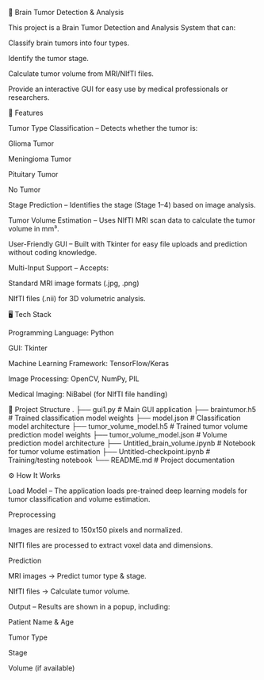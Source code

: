 🧠 Brain Tumor Detection & Analysis

This project is a Brain Tumor Detection and Analysis System that can:

Classify brain tumors into four types.

Identify the tumor stage.

Calculate tumor volume from MRI/NIfTI files.

Provide an interactive GUI for easy use by medical professionals or researchers.

🚀 Features

Tumor Type Classification – Detects whether the tumor is:

Glioma Tumor

Meningioma Tumor

Pituitary Tumor

No Tumor

Stage Prediction – Identifies the stage (Stage 1–4) based on image analysis.

Tumor Volume Estimation – Uses NIfTI MRI scan data to calculate the tumor volume in mm³.

User-Friendly GUI – Built with Tkinter for easy file uploads and prediction without coding knowledge.

Multi-Input Support – Accepts:

Standard MRI image formats (.jpg, .png)

NIfTI files (.nii) for 3D volumetric analysis.

🖥️ Tech Stack

Programming Language: Python

GUI: Tkinter

Machine Learning Framework: TensorFlow/Keras

Image Processing: OpenCV, NumPy, PIL

Medical Imaging: NiBabel (for NIfTI file handling)

📂 Project Structure
.
├── gui1.py                  # Main GUI application
├── braintumor.h5            # Trained classification model weights
├── model.json               # Classification model architecture
├── tumor_volume_model.h5    # Trained tumor volume prediction model weights
├── tumor_volume_model.json  # Volume prediction model architecture
├── Untitled_brain_volume.ipynb   # Notebook for tumor volume estimation
├── Untitled-checkpoint.ipynb     # Training/testing notebook
└── README.md                # Project documentation

⚙️ How It Works

Load Model – The application loads pre-trained deep learning models for tumor classification and volume estimation.

Preprocessing

Images are resized to 150x150 pixels and normalized.

NIfTI files are processed to extract voxel data and dimensions.

Prediction

MRI images → Predict tumor type & stage.

NIfTI files → Calculate tumor volume.

Output – Results are shown in a popup, including:

Patient Name & Age

Tumor Type

Stage

Volume (if available)
